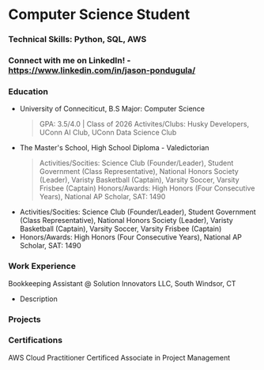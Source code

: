 # Computer Science Student 
### Technical Skills: Python, SQL, AWS
### Connect with me on LinkedIn! - https://www.linkedin.com/in/jason-pondugula/

### Education 
- University of Conneciticut, B.S Major: Computer Science 
  > GPA: 3.5/4.0 | Class of 2026 
  > Activites/Clubs: Husky Developers, UConn AI Club, UConn Data Science Club
- The Master's School, High School Diploma - Valedictorian
  > Activities/Socities: Science Club (Founder/Leader), Student Government (Class Representative), National Honors Society (Leader), Varisty Basketball (Captain), Varsity Soccer, Varsity Frisbee (Captain) 
  > Honors/Awards: High Honors (Four Consecutive Years), National AP Scholar, SAT: 1490
  > <ul style="list-style-type:none;">
    <li>Activities/Socities: Science Club (Founder/Leader), Student Government (Class Representative), National Honors Society (Leader), Varisty Basketball (Captain), Varsity Soccer, Varsity Frisbee (Captain)</li>
    <li>Honors/Awards: High Honors (Four Consecutive Years), National AP Scholar, SAT: 1490</li>
</ul>


### Work Experience 
Bookkeeping Assistant @ Solution Innovators LLC, South Windsor, CT 
- Description

### Projects 

### Certifications 

AWS Cloud Practitioner 
Certificed Associate in Project Management 
